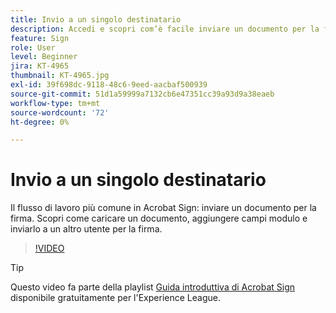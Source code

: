 ```yaml
---
title: Invio a un singolo destinatario
description: Accedi e scopri com’è facile inviare un documento per la firma
feature: Sign
role: User
level: Beginner
jira: KT-4965
thumbnail: KT-4965.jpg
exl-id: 39f698dc-9118-48c6-9eed-aacbaf500939
source-git-commit: 51d1a59999a7132cb6e47351cc39a93d9a38eaeb
workflow-type: tm+mt
source-wordcount: '72'
ht-degree: 0%

---
```


# Invio a un singolo destinatario

Il flusso di lavoro più comune in Acrobat Sign: inviare un documento per la firma. Scopri come caricare un documento, aggiungere campi modulo e inviarlo a un altro utente per la firma.

>[!VIDEO](https://video.tv.adobe.com/v/3425270?quality=12&learn=on&hidetitle=true&captions=ita)

>[!TIP]
>
>Questo video fa parte della playlist [Guida introduttiva di Acrobat Sign](https://experienceleague.adobe.com/it/playlists/acrobat-sign-get-started-business-users) disponibile gratuitamente per l&#39;Experience League.